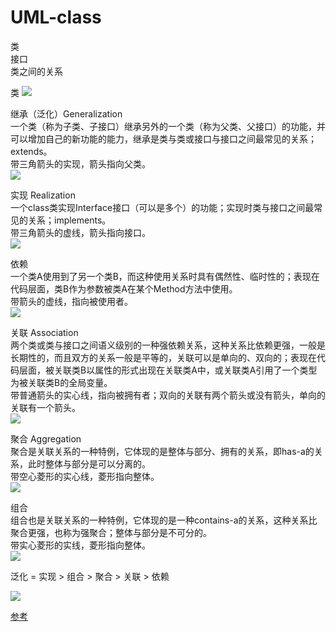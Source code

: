 # UML-class
类  
接口  
类之间的关系  

类
<image src="images/class.jpg">  

继承（泛化）Generalization  
一个类（称为子类、子接口）继承另外的一个类（称为父类、父接口）的功能，并可以增加自己的新功能的能力，继承是类与类或接口与接口之间最常见的关系；extends。  
带三角箭头的实现，箭头指向父类。  
<image src="images/extends.jpg">

实现 Realization  
一个class类实现Interface接口（可以是多个）的功能；实现时类与接口之间最常见的关系；implements。  
带三角箭头的虚线，箭头指向接口。  
<image src="images/implements.jpg">  

依赖  
一个类A使用到了另一个类B，而这种使用关系时具有偶然性、临时性的；表现在代码层面，类B作为参数被类A在某个Method方法中使用。  
带箭头的虚线，指向被使用者。  
<image src="images/Dependence.jpg">  

关联 Association  
两个类或类与接口之间语义级别的一种强依赖关系，这种关系比依赖更强，一般是长期性的，而且双方的关系一般是平等的，关联可以是单向的、双向的；表现在代码层面，被关联类B以属性的形式出现在关联类A中，或关联类A引用了一个类型为被关联类B的全局变量。  
带普通箭头的实心线，指向被拥有者；双向的关联有两个箭头或没有箭头，单向的关联有一个箭头。  
<image src="images/Association.jpg">  

聚合 Aggregation  
聚合是关联关系的一种特例，它体现的是整体与部分、拥有的关系，即has-a的关系，此时整体与部分是可以分离的。  
带空心菱形的实心线，菱形指向整体。  
<image src="images/Aggregation.jpg">  

组合  
组合也是关联关系的一种特例，它体现的是一种contains-a的关系，这种关系比聚合更强，也称为强聚合；整体与部分是不可分的。  
带实心菱形的实线，菱形指向整体。  
<image src="images/Composition.jpg">  

泛化 = 实现 > 组合 > 聚合 > 关联 > 依赖  

<image src="images/all.png">  

[参考](http://www.jianshu.com/p/4cd95d4ddb59)